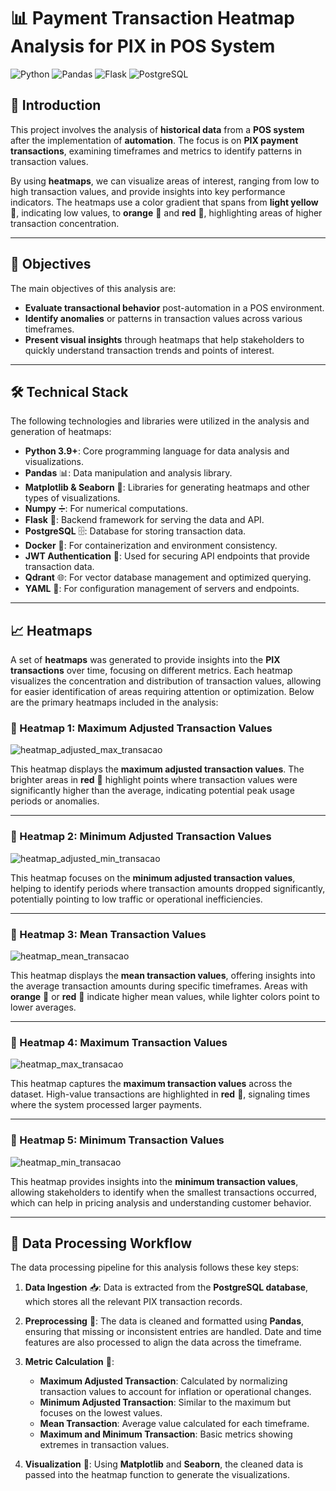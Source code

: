 # 📊 Payment Transaction Heatmap Analysis for PIX in POS System

![Python](https://img.shields.io/badge/Python-3.9%2B-blue)
![Pandas](https://img.shields.io/badge/Pandas-1.3.3-green)
![Flask](https://img.shields.io/badge/Flask-2.0.1-orange)
![PostgreSQL](https://img.shields.io/badge/PostgreSQL-13.3-yellowgreen)

## 🚀 Introduction

This project involves the analysis of **historical data** from a **POS system** after the implementation of **automation**. The focus is on **PIX payment transactions**, examining timeframes and metrics to identify patterns in transaction values. 

By using **heatmaps**, we can visualize areas of interest, ranging from low to high transaction values, and provide insights into key performance indicators. The heatmaps use a color gradient that spans from **light yellow** 🌼, indicating low values, to **orange** 🍊 and **red** 🔴, highlighting areas of higher transaction concentration.

---

## 🎯 Objectives

The main objectives of this analysis are:

- **Evaluate transactional behavior** post-automation in a POS environment.
- **Identify anomalies** or patterns in transaction values across various timeframes.
- **Present visual insights** through heatmaps that help stakeholders to quickly understand transaction trends and points of interest.

---

## 🛠️ Technical Stack

The following technologies and libraries were utilized in the analysis and generation of heatmaps:

- **Python 3.9+**: Core programming language for data analysis and visualizations.
- **Pandas** 📊: Data manipulation and analysis library.
- **Matplotlib & Seaborn** 🌈: Libraries for generating heatmaps and other types of visualizations.
- **Numpy** ➗: For numerical computations.
- **Flask** 🚀: Backend framework for serving the data and API.
- **PostgreSQL** 🗄️: Database for storing transaction data.
- **Docker** 🐳: For containerization and environment consistency.
- **JWT Authentication** 🔑: Used for securing API endpoints that provide transaction data.
- **Qdrant** 🌐: For vector database management and optimized querying.
- **YAML** 📜: For configuration management of servers and endpoints.

---

## 📈 Heatmaps


A set of **heatmaps** was generated to provide insights into the **PIX transactions** over time, focusing on different metrics. Each heatmap visualizes the concentration and distribution of transaction values, allowing for easier identification of areas requiring attention or optimization. Below are the primary heatmaps included in the analysis:

### 🌟 Heatmap 1: Maximum Adjusted Transaction Values
![heatmap_adjusted_max_transacao](images/heatmap_adjusted_max_transacao_c635f47f129c4536c674651124343db9.png)

This heatmap displays the **maximum adjusted transaction values**. The brighter areas in **red** 🔴 highlight points where transaction values were significantly higher than the average, indicating potential peak usage periods or anomalies.

---

### 🌟 Heatmap 2: Minimum Adjusted Transaction Values
![heatmap_adjusted_min_transacao](images/heatmap_adjusted_min_transacao_480e36f8ad70b93fba0b7560971a2bd1.png)

This heatmap focuses on the **minimum adjusted transaction values**, helping to identify periods where transaction amounts dropped significantly, potentially pointing to low traffic or operational inefficiencies.

---

### 🌟 Heatmap 3: Mean Transaction Values
![heatmap_mean_transacao](images/heatmap_mean_transacao_d32c0c3f1088e1a3db9947e21776430f.png)

This heatmap displays the **mean transaction values**, offering insights into the average transaction amounts during specific timeframes. Areas with **orange** 🍊 or **red** 🔴 indicate higher mean values, while lighter colors point to lower averages.

---

### 🌟 Heatmap 4: Maximum Transaction Values
![heatmap_max_transacao](images/heatmap_max_transacao_987198a6695bb4487c25c839e548f819.png)

This heatmap captures the **maximum transaction values** across the dataset. High-value transactions are highlighted in **red** 🔴, signaling times where the system processed larger payments.

---

### 🌟 Heatmap 5: Minimum Transaction Values
![heatmap_min_transacao](images/heatmap_min_transacao_907499c2e6b67948cc1cf525b504f44a.png)

This heatmap provides insights into the **minimum transaction values**, allowing stakeholders to identify when the smallest transactions occurred, which can help in pricing analysis and understanding customer behavior.

---

## 🔄 Data Processing Workflow

The data processing pipeline for this analysis follows these key steps:

1. **Data Ingestion** 📥: Data is extracted from the **PostgreSQL database**, which stores all the relevant PIX transaction records.
   
2. **Preprocessing** 🧹: The data is cleaned and formatted using **Pandas**, ensuring that missing or inconsistent entries are handled. Date and time features are also processed to align the data across the timeframe.

3. **Metric Calculation** 🔢:
   - **Maximum Adjusted Transaction**: Calculated by normalizing transaction values to account for inflation or operational changes.
   - **Minimum Adjusted Transaction**: Similar to the maximum but focuses on the lowest values.
   - **Mean Transaction**: Average value calculated for each timeframe.
   - **Maximum and Minimum Transaction**: Basic metrics showing extremes in transaction values.

4. **Visualization** 🎨: Using **Matplotlib** and **Seaborn**, the cleaned data is passed into the heatmap function to generate the visualizations.

